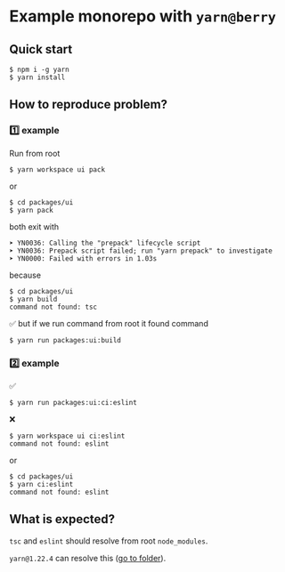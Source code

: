 # Example monorepo with `yarn@berry`

## Quick start

```
$ npm i -g yarn
$ yarn install
```

## How to reproduce problem?

### 1️⃣ example

Run from root
```
$ yarn workspace ui pack
```
or
```
$ cd packages/ui
$ yarn pack
```

both exit with
```
➤ YN0036: Calling the "prepack" lifecycle script
➤ YN0036: Prepack script failed; run "yarn prepack" to investigate
➤ YN0000: Failed with errors in 1.03s
```

because
```
$ cd packages/ui
$ yarn build
command not found: tsc
```

✅ but if we run command from root it found command
```
$ yarn run packages:ui:build
```


### 2️⃣ example

✅
```
$ yarn run packages:ui:ci:eslint
```

❌
```
$ yarn workspace ui ci:eslint
command not found: eslint
```
or
```
$ cd packages/ui
$ yarn ci:eslint
command not found: eslint
```

## What is expected?

`tsc` and `eslint` should resolve from root `node_modules`.

`yarn@1.22.4` can resolve this ([go to folder](../yarn-classic)).